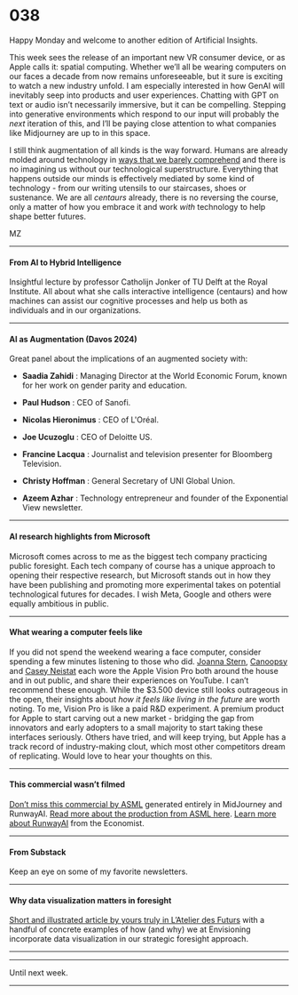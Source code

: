 # 038

Happy Monday and welcome to another edition of Artificial Insights.

This week sees the release of an important new VR consumer device, or as Apple calls it: spatial computing. Whether we’ll all be wearing computers on our faces a decade from now remains unforeseeable, but it sure is exciting to watch a new industry unfold. I am especially interested in how GenAI will inevitably seep into products and user experiences. Chatting with GPT on text or audio isn’t necessarily immersive, but it can be compelling. Stepping into generative environments which respond to our input will probably the _next_ iteration of this, and I’ll be paying close attention to what companies like Midjourney are up to in this space.

I still think augmentation of all kinds is the way forward. Humans are already molded around technology in [ways that we barely comprehend](https://www.goodreads.com/book/show/8610942-the-artificial-ape) and there is no imagining us without our technological superstructure. Everything that happens outside our minds is effectively mediated by some kind of technology - from our writing utensils to our staircases, shoes or sustenance. We are all _centaurs_ already, there is no reversing the course, only a matter of how you embrace it and work _with_ technology to help shape better futures.

MZ

* * *

#### From AI to Hybrid Intelligence

Insightful lecture by professor Catholijn Jonker of TU Delft at the Royal Institute. All about what she calls interactive intelligence \(centaurs\) and how machines can assist our cognitive processes and help us both as individuals and in our organizations.

* * *

#### AI as Augmentation \(Davos 2024\)

Great panel about the implications of an augmented society with:

* **Saadia Zahidi** : Managing Director at the World Economic Forum, known for her work on gender parity and education.

* **Paul Hudson** : CEO of Sanofi.

* **Nicolas Hieronimus** : CEO of L'Oréal.

* **Joe Ucuzoglu** : CEO of Deloitte US.

* **Francine Lacqua** : Journalist and television presenter for Bloomberg Television.

* **Christy Hoffman** : General Secretary of UNI Global Union.

* **Azeem Azhar** : Technology entrepreneur and founder of the Exponential View newsletter.

* * *

#### AI research highlights from Microsoft

Microsoft comes across to me as the biggest tech company practicing public foresight. Each tech company of course has a unique approach to opening their respective research, but Microsoft stands out in how they have been publishing and promoting more experimental takes on potential technological futures for decades. I wish Meta, Google and others were equally ambitious in public.

* * *

#### What wearing a computer feels like

If you did not spend the weekend wearing a face computer, consider spending a few minutes listening to those who did. [Joanna Stern](https://www.youtube.com/watch?v=8xI10SFgzQ8), [Canoopsy](https://www.youtube.com/watch?v=JJ4R0yJ9-vg) and [Casey Neistat](https://www.youtube.com/watch?v=UvkgmyfMPks) each wore the Apple Vision Pro both around the house and in out public, and share their experiences on YouTube. I can’t recommend these enough. While the $3.500 device still looks outrageous in the open, their insights about _how it feels like living in the future_ are worth noting. To me, Vision Pro is like a paid R&D experiment. A premium product for Apple to start carving out a new market - bridging the gap from innovators and early adopters to a small majority to start taking these interfaces seriously. Others have tried, and will keep trying, but Apple has a track record of industry-making clout, which most other competitors dream of replicating. Would love to hear your thoughts on this.

* * *

#### This commercial wasn’t filmed

[Don’t miss this commercial by ASML](https://www.youtube.com/watch?v=OPnCbbLYPV4) generated entirely in MidJourney and RunwayAI. [Read more about the production from ASML here](https://www.asml.com/en/news/press-releases/2024/asml-brand-film). [Learn more about RunwayAI](https://www.youtube.com/watch?v=pp4jkEtUAdg&t=295s&pp=ygUJZWNvbm9taXN0) from the Economist.

* * *

#### From Substack

Keep an eye on some of my favorite newsletters.

* * *

#### Why data visualization matters in foresight

[Short and illustrated article by yours truly in L’Atelier des Futurs](https://atelierdesfuturs.org/q140-limportance-de-visualiser-les-futurs-emergents/) with a handful of concrete examples of how \(and why\) we at Envisioning incorporate data visualization in our strategic foresight approach.

* * *

* * *

Until next week.

* * *